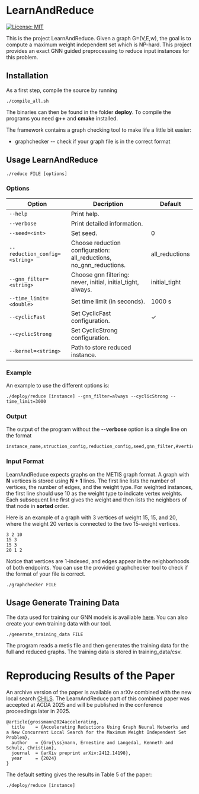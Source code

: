 # LearnAndReduce 
[![License: MIT](https://img.shields.io/badge/License-MIT-yellow.svg)](https://opensource.org/licenses/MIT)


This is the project LearnAndReduce. Given a graph G=(V,E,w), the goal is to compute a maximum weight independent set which is NP-hard. This project provides an exact GNN guided preprocessing to reduce input instances for this problem.

## Installation 
As a first step, compile the source by running 
```
./compile_all.sh
```
The binaries can then be found in the folder **deploy**. To compile the programs you need **g++** and **cmake** installed.

The framework contains a graph checking tool to make life a little bit easier:
* graphchecker -- check if your graph file is in the correct format

## Usage LearnAndReduce 
```
./reduce FILE [options]
```

### Options 

| Option | Decription | Default
|-|-|-
|`--help`| Print help. |
|`--verbose`|Print detailed information. |
|`--seed=<int>` |Set seed. | 0 |
|`--reduction_config=<string>` |Choose reduction configuration: all_reductions, no_gnn_reductions. | all_reductions |
|`--gnn_filter=<string>` |Choose gnn filtering: never, initial, initial_tight, always. | initial_tight|
|`--time_limit=<double>` |Set time limit (in seconds). | 1000 s|
|`--cyclicFast` | Set CyclicFast configuration. | &check; |
|`--cyclicStrong` | Set CyclicStrong configuration. | |
|`--kernel=<string>` | Path to store reduced instance. | |


### Example 
An example to use the different options is:
```
./deploy/reduce [instance] --gnn_filter=always --cyclicStrong --time_limit=3000
```

### Output

The output of the program without the **--verbose** option is a single line on the format
```
instance_name,struction_config,reduction_config,seed,gnn_filter,#vertices,#edges,#reduced_instance_vertices,#reduced_instance_edges,offset,reduction_time
```


### Input Format

LearnAndReduce expects graphs on the METIS graph format. A graph with **N** vertices is stored using **N + 1** lines. The first line lists the number of vertices, the number of edges, and the weight type. For weighted instances, the first line should use 10 as the weight type to indicate vertex weights. Each subsequent line first gives the weight and then lists the neighbors of that node in **sorted** order.

Here is an example of a graph with 3 vertices of weight 15, 15, and 20, where the weight 20 vertex is connected to the two 15-weight vertices.

```
3 2 10
15 3
15 3
20 1 2
```
Notice that vertices are 1-indexed, and edges appear in the neighborhoods of both endpoints.
You can use the provided graphchecker tool to check if the format of your file is correct.
```
./graphchecker FILE
```   

## Usage Generate Training Data 
The data used for training our GNN models is availiable [here](https://zenodo.org/records/15210077). You can also create your own training data with our tool.
```
./generate_training_data FILE
``` 

The program reads a metis file and then generates the training data for the full and reduced graphs. The training data is stored in training_data/csv.

# Reproducing Results of the Paper

An archive version of the paper is available on arXiv combined with the new local search [CHILS](https://github.com/KennethLangedal/CHILS). The LearnAndReduce part of this combined paper was accepted at ACDA 2025 and will be published in the conference proceedings later in 2025.
```
@article{grossmann2024accelerating,
  title    = {Accelerating Reductions Using Graph Neural Networks and a New Concurrent Local Search for the Maximum Weight Independent Set Problem},
  author   = {Gro{\ss}mann, Ernestine and Langedal, Kenneth and Schulz, Christian},
  journal  = {arXiv preprint arXiv:2412.14198},
  year     = {2024}
}
```

The default setting gives the results in Table 5 of the paper:
```
./deploy/reduce [instance] 
```
